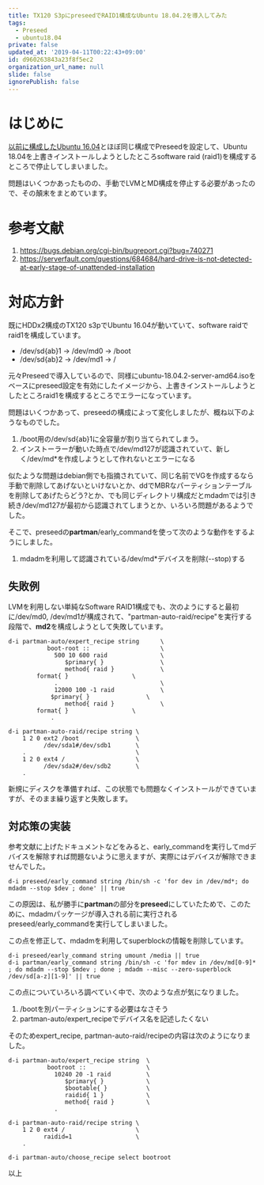 ```yaml
---
title: TX120 S3pにpreseedでRAID1構成なUbuntu 18.04.2を導入してみた
tags:
  - Preseed
  - ubuntu18.04
private: false
updated_at: '2019-04-11T00:22:43+09:00'
id: d960263843a23f8f5ec2
organization_url_name: null
slide: false
ignorePublish: false
---
```

# はじめに

[以前に構成したUbuntu 16.04](https://qiita.com/YasuhiroABE/items/ff233459035d8187263d)とほぼ同じ構成でPreseedを設定して、Ubuntu 18.04を上書きインストールしようとしたところsoftware raid (raid1)を構成するところで停止してしまいました。

問題はいくつかあったものの、手動でLVMとMD構成を停止する必要があったので、その顛末をまとめています。

# 参考文献

1. https://bugs.debian.org/cgi-bin/bugreport.cgi?bug=740271
2. https://serverfault.com/questions/684684/hard-drive-is-not-detected-at-early-stage-of-unattended-installation

# 対応方針

既にHDDx2構成のTX120 s3pでUbuntu 16.04が動いていて、software raidでraid1を構成しています。

* /dev/sd{ab}1 → /dev/md0 → /boot
* /dev/sd{ab}2 → /dev/md1 → /

元々Preseedで導入しているので、同様にubuntu-18.04.2-server-amd64.isoをベースにpreseed設定を有効にしたイメージから、上書きインストールしようとしたところraid1を構成するところでエラーになっています。

問題はいくつかあって、preseedの構成によって変化しましたが、概ね以下のようなものでした。

1. /boot用の/dev/sd{ab}1に全容量が割り当てられてしまう。
2. インストーラーが動いた時点で/dev/md127が認識されていて、新しく/dev/md*を作成しようとして作れないとエラーになる

似たような問題はdebian側でも指摘されていて、同じ名前でVGを作成するなら手動で削除してあげないといけないとか、ddでMBRなパーティションテーブルを削除してあげたらどう?とか、でも同じディレクトリ構成だとmdadmでは引き続き/dev/md127が最初から認識されてしまうとか、いろいろ問題があるようでした。

そこで、preseedの**partman**/early_commandを使って次のような動作をするようにしました。

1. mdadmを利用して認識されている/dev/md*デバイスを削除(--stop)する

## 失敗例

LVMを利用しない単純なSoftware RAID1構成でも、次のようにすると最初に/dev/md0, /dev/md1が構成されて、"partman-auto-raid/recipe"を実行する段階で、**md2**を構成しようとして失敗しています。

```text
d-i partman-auto/expert_recipe string      \
           boot-root ::                    \
             500 10 600 raid               \
                $primary{ }                \
                method{ raid }             \
		format{ }                  \
             .                             \
             12000 100 -1 raid             \
	        $primary{ }                \
                method{ raid }             \
		format{ }                  \
            .

d-i partman-auto-raid/recipe string \
    1 2 0 ext2 /boot                \
          /dev/sda1#/dev/sdb1       \
    .                               \
    1 2 0 ext4 /                    \
          /dev/sda2#/dev/sdb2       \
    .
```

新規にディスクを準備すれば、この状態でも問題なくインストールができていますが、そのまま繰り返すと失敗します。

## 対応策の実装

参考文献に上げたドキュメントなどをみると、early_commandを実行してmdデバイスを解除すれば問題ないように思えますが、実際にはデバイスが解除できませんでした。

```text
d-i preseed/early_command string /bin/sh -c 'for dev in /dev/md*; do mdadm --stop $dev ; done' || true
```

この原因は、私が勝手に**partman**の部分を**preseed**にしていたためで、このために、mdadmパッケージが導入される前に実行されるpreseed/early_commandを実行してしまいました。

この点を修正して、mdadmを利用してsuperblockの情報を削除しています。

```text
d-i preseed/early_command string umount /media || true
d-i partman/early_command string /bin/sh -c 'for mdev in /dev/md[0-9]* ; do mdadm --stop $mdev ; done ; mdadm --misc --zero-superblock /dev/sd[a-z][1-9]' || true
```

この点についていろいろ調べていく中で、次のような点が気になりました。

1. /bootを別パーティションにする必要はなさそう
2. partman-auto/expert_recipeでデバイス名を記述したくない

そのためexpert_recipe, partman-auto-raid/recipeの内容は次のようになりました。

```text
d-i partman-auto/expert_recipe string  \
           bootroot ::                 \
             10240 20 -1 raid          \
                $primary{ }            \
                $bootable{ }           \
                raidid{ 1 }            \
                method{ raid }         \
             .

d-i partman-auto-raid/recipe string \
    1 2 0 ext4 /                    \
          raidid=1                  \
    .

d-i partman-auto/choose_recipe select bootroot
```

以上
